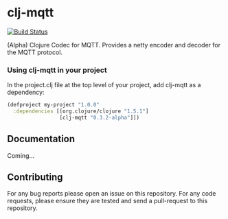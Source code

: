 # clj-mqtt

[![Build Status](https://travis-ci.org/xively/clj-mqtt.png?branch=master)](https://travis-ci.org/xively/clj-mqtt)

(Alpha) Clojure Codec for MQTT. Provides a netty encoder and decoder for the MQTT protocol.

### Using clj-mqtt in your project ###

In the project.clj file at the top level of your project, add clj-mqtt as a dependency:

```clj
(defproject my-project "1.0.0"
  :dependencies [[org.clojure/clojure "1.5.1"]
                 [clj-mqtt "0.3.2-alpha"]])
```

## Documentation

Coming...

## Contributing

For any bug reports please open an issue on this repository. For any code requests, please ensure they are tested and send a pull-request to this repository.

